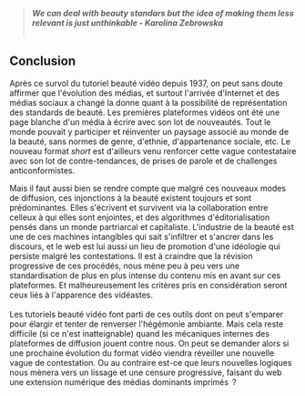 >***We can deal with beauty standars but the idea of making them less relevant is just unthinkable - Karolina Zebrowska***
<br><br>
## Conclusion

Après ce survol du tutoriel beauté vidéo depuis 1937, on peut sans doute affirmer que l'évolution des médias, et surtout l'arrivée d'Internet et des médias sociaux a changé la donne quant à la possibilité de représentation des standards de beauté. Les premières plateformes vidéos ont été une page blanche d'un média à écrire avec son lot de nouveautés. Tout le monde pouvait y participer et réinventer un paysage associé au monde de la beauté, sans normes de genre, d'ethnie, d'appartenance sociale, etc. Le nouveau format *short* est d'ailleurs venu renforcer cette vague contestataire avec son lot de contre-tendances, de prises de parole et de challenges anticonformistes.

Mais il faut aussi bien se rendre compte que malgré ces nouveaux modes de diffusion, ces injonctions à la beauté existent toujours et sont prédominantes. Elles s'écrivent et survivent via la collaboration entre celleux à qui elles sont enjointes, et des algorithmes d'éditorialisation pensés dans un monde partriarcal et capitaliste. L'industrie de la beauté est une de ces machines intangibles qui sait s'infiltrer et s'ancrer dans les discours, et le web est lui aussi un lieu de promotion d'une idéologie qui persiste malgré les contestations. Il est à craindre que la révision progressive de ces procédés, nous mène peu à peu vers une standardisation de plus en plus intense du contenu mis en avant sur ces plateformes. Et malheureusement les critères pris en considération seront ceux liés à l'apparence des vidéastes.
<br><br>
Les tutoriels beauté vidéo font parti de ces outils dont on peut s'emparer pour élargir et tenter de renverser l'hégémonie ambiante. Mais cela reste difficile (si ce n'est inatteignable) quand les mécaniques internes des plateformes de diffusion jouent contre nous. On peut se demander alors si une prochaine évolution du format vidéo viendra réveiller une nouvelle vague de contestation. Ou au contraire est-ce que leurs nouvelles logiques nous mènera vers un lissage et une censure progressive, faisant du web une extension numérique des médias dominants imprimés &thinsp;?